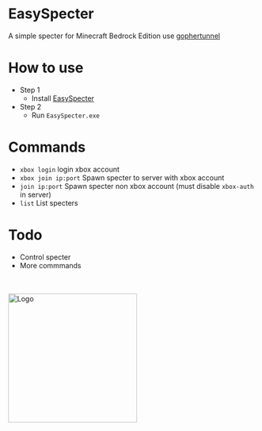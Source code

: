 # EasySpecter

A simple specter for Minecraft Bedrock Edition use [gophertunnel](https://github.com/Sandertv/gophertunnel)

# How to use

- Step 1
    + Install [EasySpecter](https://github.com/Phuongaz/EasySpecter/releases)
- Step 2
    + Run `EasySpecter.exe`

# Commands
- `xbox login` login xbox account
- `xbox join ip:port` Spawn specter to server with xbox account
- `join ip:port` Spawn specter non xbox account (must disable `xbox-auth` in server)
- `list` List specters

# Todo
- Control specter
- More commmands

</br>
</br>
<img align="left" widht="auto" height="260" src="https://github.com/Phuongaz/EasySpecter/blob/main/image.png?raw=true" alt="Logo">
